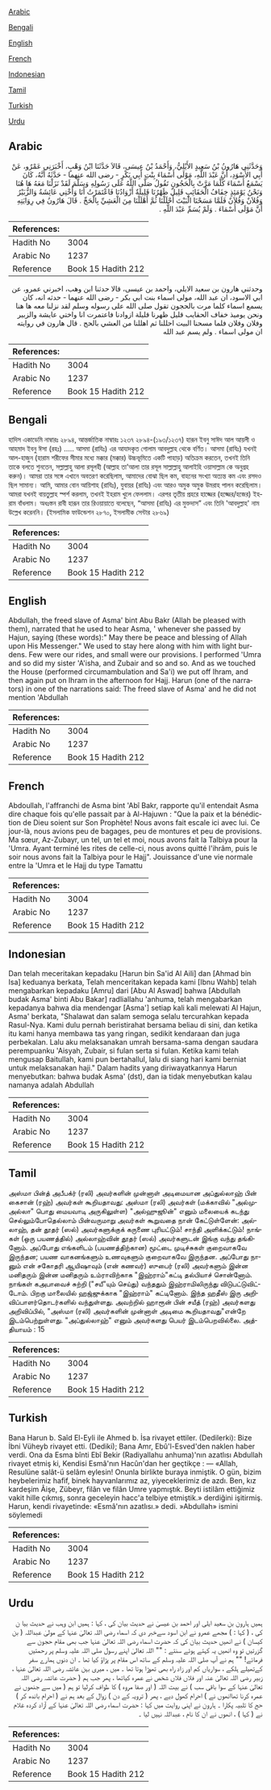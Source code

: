 [Arabic](#arabic)

[Bengali](#bengali)

[English](#english)

[French](#french)

[Indonesian](#indonesian)

[Tamil](#tamil)

[Turkish](#turkish)

[Urdu](#urdu)

## Arabic


<div dir="rtl" lang="ar" style={{fontSize:'larger',backgroundColor:'#f8f9fa',padding:20}}>
وَحَدَّثَنِي هَارُونُ بْنُ سَعِيدٍ الأَيْلِيُّ، وَأَحْمَدُ بْنُ عِيسَى، قَالاَ حَدَّثَنَا ابْنُ وَهْبٍ، أَخْبَرَنِي عَمْرٌو، عَنْ أَبِي الأَسْوَدِ، أَنَّ عَبْدَ اللَّهِ، مَوْلَى أَسْمَاءَ بِنْتِ أَبِي بَكْرٍ - رضى الله عنهما - حَدَّثَهُ أَنَّهُ، كَانَ يَسْمَعُ أَسْمَاءَ كُلَّمَا مَرَّتْ بِالْحَجُونِ تَقُولُ صَلَّى اللَّهُ عَلَى رَسُولِهِ وَسَلَّمَ لَقَدْ نَزَلْنَا مَعَهُ هَا هُنَا وَنَحْنُ يَوْمَئِذٍ خِفَافُ الْحَقَائِبِ قَلِيلٌ ظَهْرُنَا قَلِيلَةٌ أَزْوَادُنَا فَاعْتَمَرْتُ أَنَا وَأُخْتِي عَائِشَةُ وَالزُّبَيْرُ وَفُلاَنٌ وَفُلاَنٌ فَلَمَّا مَسَحْنَا الْبَيْتَ أَحْلَلْنَا ثُمَّ أَهْلَلْنَا مِنَ الْعَشِيِّ بِالْحَجِّ ‏.‏ قَالَ هَارُونُ فِي رِوَايَتِهِ أَنَّ مَوْلَى أَسْمَاءَ ‏.‏ وَلَمْ يُسَمِّ عَبْدَ اللَّهِ ‏.‏
</div>
<div style={{backgroundColor:'#f8f9fa',padding:20, marginBottom: 10}}><table> <thead> <tr> <th>References:</th> <th></th> </tr> </thead> <tbody><tr><td>Hadith No</td><td>3004</td></tr><tr><td>Arabic No</td><td>1237</td></tr><tr><td>Reference</td><td>Book 15 Hadith 212</td></tr></tbody></table></div>


<div dir="rtl" lang="ar" style={{fontSize:'larger',backgroundColor:'#f8f9fa',padding:20}}>
وحدثني هارون بن سعيد الايلي، واحمد بن عيسى، قالا حدثنا ابن وهب، اخبرني عمرو، عن ابي الاسود، ان عبد الله، مولى اسماء بنت ابي بكر - رضى الله عنهما - حدثه انه، كان يسمع اسماء كلما مرت بالحجون تقول صلى الله على رسوله وسلم لقد نزلنا معه ها هنا ونحن يوميذ خفاف الحقايب قليل ظهرنا قليلة ازوادنا فاعتمرت انا واختي عايشة والزبير وفلان وفلان فلما مسحنا البيت احللنا ثم اهللنا من العشي بالحج . قال هارون في روايته ان مولى اسماء . ولم يسم عبد الله
</div>
<div style={{backgroundColor:'#f8f9fa',padding:20, marginBottom: 10}}><table> <thead> <tr> <th>References:</th> <th></th> </tr> </thead> <tbody><tr><td>Hadith No</td><td>3004</td></tr><tr><td>Arabic No</td><td>1237</td></tr><tr><td>Reference</td><td>Book 15 Hadith 212</td></tr></tbody></table></div>

## Bengali


<div dir="ltr" lang="bn" style={{fontSize:'larger',backgroundColor:'#f8f9fa',padding:20}}>
হাদিস একাডেমি নাম্বারঃ ২৮৯৪, আন্তর্জাতিক নাম্বারঃ ১২৩৭ ২৮৯৪-(১৯৩/১২৩৭) হারূন ইবনু সাঈদ আল আয়লী ও আহমাদ ইবনু ঈসা (রহঃ) ..... আসমা (রাযিঃ) এর আযাদকৃত গোলাম আবদুল্লাহ থেকে বর্ণিত। আসমা (রাযিঃ) যখনই আল-হাজুন (হারাম শরীফের সীমার মধ্যে মক্কার (মক্কার) উচ্চভূমিতে একটি পাহাড়) অতিক্রম করতেন, তখনই তিনি তাকে বলতে শুনতেন, সল্লাল্লাহু আলা রসূলহী (আল্লাহ তা'আলা তার রসূল সাল্লাল্লাহু আলাইহি ওয়াসাল্লাম কে অনুগ্রহ করুন)। আমরা তার সঙ্গে এখানে অবতরণ করেছিলাম, আমাদের বোঝা ছিল কম, বাহনের সংখ্যা অত্যন্ত কম এবং রসদও ছিল সামান্য। আমি, আমার বোন আয়িশাহ (রাযিঃ), যুবায়র (রাযিঃ) এবং আরও অমুক অমুক উমরাহ পালন করেছিলাম। আমরা যখনই বায়তুল্লাহ স্পর্শ করলাম, তখনই ইহরাম খুলে ফেললাম। এরপর তৃতীয় প্রহরে হাজ্জের (হজ্জের/হজের) ইহরাম বাঁধলাম। অধঃস্তন রাবী হারূন তার রিওয়ায়াতে বলেছেন, “আসমা (রাযিঃ) এর মুক্তদাস” এবং তিনি 'আবদুল্লাহ' নাম উল্লেখ করেননি। (ইসলামিক ফাউন্ডেশন ২৮৭০, ইসলামীক সেন্টার ২৮৬৯)
</div>
<div style={{backgroundColor:'#f8f9fa',padding:20, marginBottom: 10}}><table> <thead> <tr> <th>References:</th> <th></th> </tr> </thead> <tbody><tr><td>Hadith No</td><td>3004</td></tr><tr><td>Arabic No</td><td>1237</td></tr><tr><td>Reference</td><td>Book 15 Hadith 212</td></tr></tbody></table></div>

## English


<div dir="ltr" lang="en" style={{fontSize:'larger',backgroundColor:'#f8f9fa',padding:20}}>
Abdullah, the freed slave of Asma' bint Abu Bakr (Allah be pleased with them), narrated that he used to hear Asma, ' whenever she passed by Hajun, saying (these words):" May there be peace and blessing of Allah upon His Messenger." We used to stay here along with him with light burdens. Few were our rides, and small were our provisions. I performed 'Umra and so did my sister 'A'isha, and Zubair and so and so. And as we touched the House (performed circumambulation and Sa'i) we put off Ihram, and then again put on Ihram in the afternoon for Hajj. Harun (one of the narrators) in one of the narrations said: The freed slave of Asma' and he did not mention 'Abdullah
</div>
<div style={{backgroundColor:'#f8f9fa',padding:20, marginBottom: 10}}><table> <thead> <tr> <th>References:</th> <th></th> </tr> </thead> <tbody><tr><td>Hadith No</td><td>3004</td></tr><tr><td>Arabic No</td><td>1237</td></tr><tr><td>Reference</td><td>Book 15 Hadith 212</td></tr></tbody></table></div>

## French


<div dir="ltr" lang="fr" style={{fontSize:'larger',backgroundColor:'#f8f9fa',padding:20}}>
Abdoullah, l'affranchi de Asma bint 'Abî Bakr, rapporte qu'il entendait Asma dire chaque fois qu'elle passait par à Al-Hajuwn : "Que la paix et la bénédiction de Dieu soient sur Son Prophète! Nous avons fait escale ici avec lui. Ce jour-là, nous avions peu de bagages, peu de montures et peu de provisions. Ma sœur, Az-Zubayr, un tel, un tel et moi, nous avons fait la Talbiya pour la 'Umra. Ayant terminé les rites de celle-ci, nous avons quitté l'ihrâm, puis le soir nous avons fait la Talbiya pour le Hajj". Jouissance d'une vie normale entre la 'Umra et le Hajj du type Tamattu
</div>
<div style={{backgroundColor:'#f8f9fa',padding:20, marginBottom: 10}}><table> <thead> <tr> <th>References:</th> <th></th> </tr> </thead> <tbody><tr><td>Hadith No</td><td>3004</td></tr><tr><td>Arabic No</td><td>1237</td></tr><tr><td>Reference</td><td>Book 15 Hadith 212</td></tr></tbody></table></div>

## Indonesian


<div dir="ltr" lang="id" style={{fontSize:'larger',backgroundColor:'#f8f9fa',padding:20}}>
Dan telah meceritakan kepadaku [Harun bin Sa'id Al Aili] dan [Ahmad bin Isa] keduanya berkata, Telah menceritakan kepada kami [Ibnu Wahb] telah mengabarkan kepadaku [Amru] dari [Abu Al Aswad] bahwa [Abdullah budak Asma' binti Abu Bakar] radliallahu 'anhuma, telah mengabarkan kepadanya bahwa dia mendengar [Asma'] setiap kali kali melewati Al Hajun, Asma' berkata, "Shalawat dan salam semoga selalu tercurahkan kepada Rasul-Nya. Kami dulu pernah beristirahat bersama beliau di sini, dan ketika itu kami hanya membawa tas yang ringan, sedikit kendaraan dan juga perbekalan. Lalu aku melaksanakan umrah bersama-sama dengan saudara perempuanku 'Aisyah, Zubair, si fulan serta si fulan. Ketika kami telah mengusap Baitullah, kami pun bertahallul, lalu di siang hari kami berniat untuk melaksanakan haji." Dalam hadits yang diriwayatkannya Harun menyebutkan: bahwa budak Asma' (dst), dan ia tidak menyebutkan kalau namanya adalah Abdullah
</div>
<div style={{backgroundColor:'#f8f9fa',padding:20, marginBottom: 10}}><table> <thead> <tr> <th>References:</th> <th></th> </tr> </thead> <tbody><tr><td>Hadith No</td><td>3004</td></tr><tr><td>Arabic No</td><td>1237</td></tr><tr><td>Reference</td><td>Book 15 Hadith 212</td></tr></tbody></table></div>

## Tamil


<div dir="ltr" lang="ta" style={{fontSize:'larger',backgroundColor:'#f8f9fa',padding:20}}>
அஸ்மா பின்த் அபீபக்ர் (ரலி) அவர்களின் முன்னாள் அடிமையான அப்துல்லாஹ் பின் கைசான் (ரஹ்) அவர்கள் கூறியதாவது: அஸ்மா (ரலி) அவர்கள் (மக்காவில் "அல்முஅல்லா" பொது மையவாடி அருகிலுள்ள) "அல்ஹுஜூன்" எனும் மலையைக் கடந்து செல்லும்போதெல்லாம் பின்வருமாறு அவர்கள் கூறுவதை நான் கேட்டுள்ளேன்: அல்லாஹ், தன் தூதர் (ஸல்) அவர்களுக்குக் கருணை புரியட்டும்! சாந்தி அளிக்கட்டும்! நாங்கள் (ஒரு பயணத்தில்) அல்லாஹ்வின் தூதர் (ஸல்) அவர்களுடன் இங்கு வந்து தங்கினோம். அப்போது எங்களிடம் (பயணத்திற்கான) மூட்டை முடிச்சுகள் குறைவாகவே இருந்தன; பயண வாகனங்களும் உணவுகளும் குறைவாகவே இருந்தன. அப்போது நானும் என் சகோதரி ஆயிஷாவும் (என் கணவர்) ஸுபைர் (ரலி) அவர்களும் இன்ன மனிதரும் இன்ன மனிதரும் உம்ராவிற்காக "இஹ்ராம்"கட்டி தல்பியாச் சொன்னோம். நாங்கள் கஅபாவைச் சுற்றி ("சயீ"யும் செய்து) வந்ததும் இஹ்ராமிலிருந்து விடுபட்டுவிட்டோம். பிறகு மாலையில் ஹஜ்ஜுக்காக "இஹ்ராம்" கட்டினோம். இந்த ஹதீஸ் இரு அறிவிப்பாளர்தொடர்களில் வந்துள்ளது. அவற்றில் ஹாரூன் பின் சயீத் (ரஹ்) அவர்களது அறிவிப்பில், "அஸ்மா (ரலி) அவர்களின் முன்னாள் அடிமை கூறியதாவது"என்றே இடம்பெற்றுள்ளது. "அப்துல்லாஹ்" எனும் அவர்களது பெயர் இடம்பெறவில்லை. அத்தியாயம் : 15
</div>
<div style={{backgroundColor:'#f8f9fa',padding:20, marginBottom: 10}}><table> <thead> <tr> <th>References:</th> <th></th> </tr> </thead> <tbody><tr><td>Hadith No</td><td>3004</td></tr><tr><td>Arabic No</td><td>1237</td></tr><tr><td>Reference</td><td>Book 15 Hadith 212</td></tr></tbody></table></div>

## Turkish


<div dir="ltr" lang="tr" style={{fontSize:'larger',backgroundColor:'#f8f9fa',padding:20}}>
Bana Harun b. Saîd El-Eyli ile Ahmed b. İsa rivayet ettiler. (Dedilerki): Bize İbni Vüheyb rivayet etti. (Dediki); Bana Amr, Ebû'l-Esved'den naklen haber verdi. Ona da Esma bînti Ebî Bekir (Radiyallahu anhuma)'nın azatlısı Abdullah rivayet etmiş ki, Kendisi Esmâ'nın Hacûn'dan her geçtikçe : — «Allah, Resulüne salât-ü selâm eylesin! Onunla birlikte buraya inmiştik. O gün, bizim heybelerimiz hafif, binek hayvanlarımız az, yiyeceklerimiz de azdı. Ben, kız kardeşim Âişe, Zübeyr, filân ve filân Umre yapmıştık. Beyti istilâm ettiğimiz vakit hille çıkmış, sonra geceleyin hacc'a telbiye etmiştik.» derdiğini işitirmiş. Harun, kendi rivayetinde: «Esmâ'nın azatlısı.» dedi. »Abdullah» ismini söylemedi
</div>
<div style={{backgroundColor:'#f8f9fa',padding:20, marginBottom: 10}}><table> <thead> <tr> <th>References:</th> <th></th> </tr> </thead> <tbody><tr><td>Hadith No</td><td>3004</td></tr><tr><td>Arabic No</td><td>1237</td></tr><tr><td>Reference</td><td>Book 15 Hadith 212</td></tr></tbody></table></div>

## Urdu


<div dir="rtl" lang="ur" style={{fontSize:'larger',backgroundColor:'#f8f9fa',padding:20}}>
ہمیں ہارون بن سعید ایلی اور احمد بن عیسیٰ نے حدیث بیان کی ، کہا : ہمیں ابن وہب نے حدیث بیا ن کی ، ( کہا : ) مجھے عمرو نے ابن اسود سےخبر دی کہ اسماء رضی اللہ تعالیٰ عنہا کے مولیٰ عبداللہ ( بن کیسان ) نے انھیں حدیث بیان کی کہ حضرت اسماء رضی اللہ تعالیٰ عنہا جب بھی مقام حجون سے گزرتیں تو وہ انھیں یہ کہتے ہوئے سنتے : "" اللہ تعالیٰ اپنے رسول صلی اللہ علیہ وسلم پر رحمتیں فرمائے! "" ہم نے آپ صلی اللہ علیہ وسلم کے ساتھ اس مقام پر پڑاؤ کیا تھا ۔ ان دنوں ہمارے سفر کےتھیلے ہلکے ، سواریاں کم اور زاد راہ بھی تھوڑا ہوتا تھا ۔ میں ، میری بہن عائشہ رضی اللہ تعالیٰ عنہا ، زبیر رضی اللہ تعالیٰ عنہ اور فلاں فلاں شخص نے عمرہ کیاتھا ، پھر جب ہم ( حضرت عائشہ رضی اللہ تعالیٰ عنہا کے سوا باقی سب ) نے بیت اللہ ( اور صفا مروہ ) کا طواف کرلیا تو ہم ( میں سے جنھوں نے عمرہ کرنا تھاانھوں نے ) احرام کھول دیے ، پھر ( ترویہ کے دن ) زوال کے بعد ہم نے ( احرام باندھ کر ) حج کا تلبیہ پکارا ۔ ہارون نے اپنی روایت میں کہا : حضرت اسماء رضی اللہ تعالیٰ عنہا کے آزاد کردہ غلام نے ( کہا ) ، انھوں نے ان کا نام ، عبداللہ نہیں لیا ۔
</div>
<div style={{backgroundColor:'#f8f9fa',padding:20, marginBottom: 10}}><table> <thead> <tr> <th>References:</th> <th></th> </tr> </thead> <tbody><tr><td>Hadith No</td><td>3004</td></tr><tr><td>Arabic No</td><td>1237</td></tr><tr><td>Reference</td><td>Book 15 Hadith 212</td></tr></tbody></table></div>